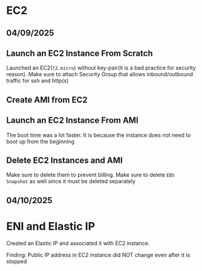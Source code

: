 # EC2

## 04/09/2025
## Launch an EC2 Instance From Scratch
Launched an EC2(`t2.micro`) without key-pair(it is a bad practice for security reason). Make sure to attach Security Group that allows inbound/outbound traffic for ssh and http(s)

## Create AMI from EC2

## Launch an EC2 Instance From AMI
The boot time was a lot faster. It is because the instance does not need to boot up from the beginning

## Delete EC2 Instances and AMI
Make sure to delete them to prevent billing. Make sure to delete `EBS Snapshot` as well since it must be deleted separately

## 04/10/2025
# ENI and Elastic IP
Created an Elastic IP and associated it with EC2 instance.

Finding: Public IP address in EC2 instance did NOT change even after it is stopped

